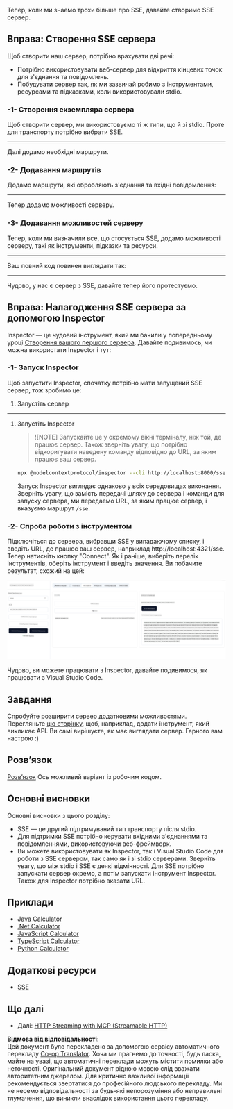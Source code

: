 <!--
CO_OP_TRANSLATOR_METADATA:
{
  "original_hash": "1681ca3633aeb49ee03766abdbb94a93",
  "translation_date": "2025-06-17T22:36:26+00:00",
  "source_file": "03-GettingStarted/05-sse-server/README.md",
  "language_code": "uk"
}
-->
Тепер, коли ми знаємо трохи більше про SSE, давайте створимо SSE сервер.

## Вправа: Створення SSE сервера

Щоб створити наш сервер, потрібно врахувати дві речі:

- Потрібно використовувати веб-сервер для відкриття кінцевих точок для з'єднання та повідомлень.
- Побудувати сервер так, як ми зазвичай робимо з інструментами, ресурсами та підказками, коли використовували stdio.

### -1- Створення екземпляра сервера

Щоб створити сервер, ми використовуємо ті ж типи, що й зі stdio. Проте для транспорту потрібно вибрати SSE.

---

Далі додамо необхідні маршрути.

### -2- Додавання маршрутів

Додамо маршрути, які обробляють з'єднання та вхідні повідомлення:

---

Тепер додамо можливості серверу.

### -3- Додавання можливостей серверу

Тепер, коли ми визначили все, що стосується SSE, додамо можливості серверу, такі як інструменти, підказки та ресурси.

---

Ваш повний код повинен виглядати так:

---

Чудово, у нас є сервер з SSE, давайте тепер його протестуємо.

## Вправа: Налагодження SSE сервера за допомогою Inspector

Inspector — це чудовий інструмент, який ми бачили у попередньому уроці [Створення вашого першого сервера](/03-GettingStarted/01-first-server/README.md). Давайте подивимось, чи можна використати Inspector і тут:

### -1- Запуск Inspector

Щоб запустити Inspector, спочатку потрібно мати запущений SSE сервер, тож зробимо це:

1. Запустіть сервер

---

1. Запустіть Inspector

    > ![NOTE]
    > Запускайте це у окремому вікні терміналу, ніж той, де працює сервер. Також зверніть увагу, що потрібно відкоригувати наведену команду відповідно до URL, за яким працює ваш сервер.

    ```sh
    npx @modelcontextprotocol/inspector --cli http://localhost:8000/sse --method tools/list
    ```

    Запуск Inspector виглядає однаково у всіх середовищах виконання. Зверніть увагу, що замість передачі шляху до сервера і команди для запуску сервера, ми передаємо URL, за яким працює сервер, і вказуємо маршрут `/sse`.

### -2- Спроба роботи з інструментом

Підключіться до сервера, вибравши SSE у випадаючому списку, і введіть URL, де працює ваш сервер, наприклад http://localhost:4321/sse. Тепер натисніть кнопку "Connect". Як і раніше, виберіть перелік інструментів, оберіть інструмент і введіть значення. Ви побачите результат, схожий на цей:

![SSE Server running in inspector](../../../../translated_images/sse-inspector.d86628cc597b8fae807a31d3d6837842f5f9ee1bcc6101013fa0c709c96029ad.uk.png)

Чудово, ви можете працювати з Inspector, давайте подивимося, як працювати з Visual Studio Code.

## Завдання

Спробуйте розширити сервер додатковими можливостями. Перегляньте [цю сторінку](https://api.chucknorris.io/), щоб, наприклад, додати інструмент, який викликає API. Ви самі вирішуєте, як має виглядати сервер. Гарного вам настрою :)

## Розв’язок

[Розв’язок](./solution/README.md) Ось можливий варіант із робочим кодом.

## Основні висновки

Основні висновки з цього розділу:

- SSE — це другий підтримуваний тип транспорту після stdio.
- Для підтримки SSE потрібно керувати вхідними з'єднаннями та повідомленнями, використовуючи веб-фреймворк.
- Ви можете використовувати як Inspector, так і Visual Studio Code для роботи з SSE сервером, так само як і зі stdio серверами. Зверніть увагу, що між stdio і SSE є деякі відмінності. Для SSE потрібно запускати сервер окремо, а потім запускати інструмент Inspector. Також для Inspector потрібно вказати URL.

## Приклади

- [Java Calculator](../samples/java/calculator/README.md)
- [.Net Calculator](../../../../03-GettingStarted/samples/csharp)
- [JavaScript Calculator](../samples/javascript/README.md)
- [TypeScript Calculator](../samples/typescript/README.md)
- [Python Calculator](../../../../03-GettingStarted/samples/python)

## Додаткові ресурси

- [SSE](https://developer.mozilla.org/en-US/docs/Web/API/Server-sent_events)

## Що далі

- Далі: [HTTP Streaming with MCP (Streamable HTTP)](/03-GettingStarted/06-http-streaming/README.md)

**Відмова від відповідальності**:  
Цей документ було перекладено за допомогою сервісу автоматичного перекладу [Co-op Translator](https://github.com/Azure/co-op-translator). Хоча ми прагнемо до точності, будь ласка, майте на увазі, що автоматичні переклади можуть містити помилки або неточності. Оригінальний документ рідною мовою слід вважати авторитетним джерелом. Для критично важливої інформації рекомендується звертатися до професійного людського перекладу. Ми не несемо відповідальності за будь-які непорозуміння або неправильні тлумачення, що виникли внаслідок використання цього перекладу.